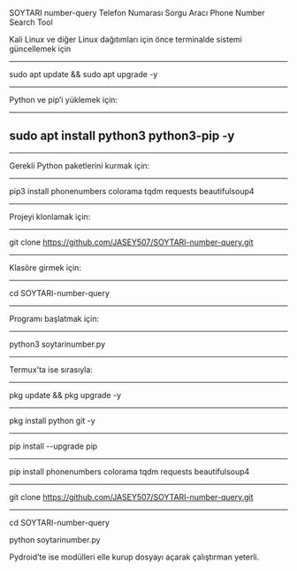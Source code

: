  SOYTARI number-query
Telefon Numarası Sorgu Aracı  Phone Number Search Tool


Kali Linux ve diğer Linux dağıtımları için önce terminalde sistemi güncellemek için



--------------------------------------------------
sudo apt update && sudo apt upgrade -y



--------------------------------------------------



Python ve pip’i yüklemek için:




----------------------------------------
sudo apt install python3 python3-pip -y
-








----------------------------------------



Gerekli Python paketlerini kurmak için:




-------------------------------------------------------------------------
pip3 install phonenumbers colorama tqdm requests beautifulsoup4




--------------------------------------------------------------------------



Projeyi klonlamak için:




---------------------------------------------------------------
git clone https://github.com/JASEY507/SOYTARI-number-query.git






----------------------------------------------------------------


Klasöre girmek için:





-----------------------

cd SOYTARI-number-query





------------------------



Programı başlatmak için:

----------------------------------
python3 soytarinumber.py





---------------------------------



Termux’ta ise sırasıyla:





----------------------------------
pkg update && pkg upgrade -y





---------------------------------
pkg install python git -y





-----------------------------
pip install --upgrade pip




----------------------------
pip install phonenumbers colorama tqdm requests beautifulsoup4







---------------------------------------------------------------
git clone https://github.com/JASEY507/SOYTARI-number-query.git




------------------------------------------------------------------

cd SOYTARI-number-query


python soytarinumber.py


Pydroid’te ise modülleri elle kurup dosyayı açarak çalıştırman yeterli.
